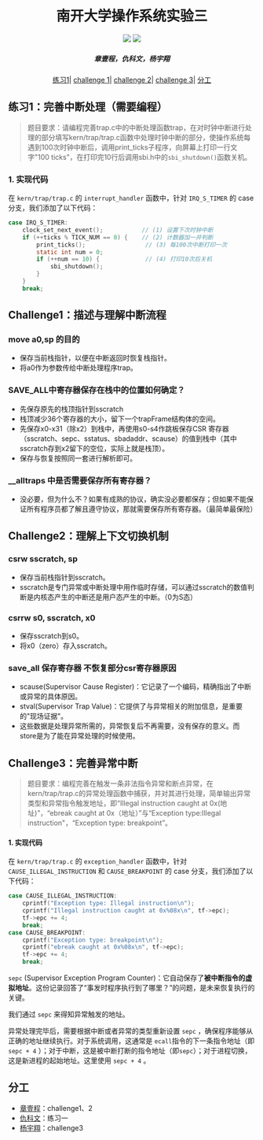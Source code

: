 <h1 align="center"> 南开大学操作系统实验三 </h1>
<p align="center">
<a href="https://cc.nankai.edu.cn/"><img src="https://img.shields.io/badge/NKU-CS-07679f"></a>
<a href="http://oslab.mobisys.cc/"><img src="https://img.shields.io/badge/NKU-OS-86006a"></a>
</p>
<h5 align="center"><em>章壹程，仇科文，杨宇翔 </em></h5>
<p align="center">
<p align="center">
  <a href="##练习1：完善中断处理（需要编程）">练习1</a>|
  <a href="## Challenge1：描述与理解中断流程">challenge 1</a>|
  <a href="## Challenge2：理解上下文切换机制">challenge 2</a>|
  <a href="## Challenge3：完善异常中断">challenge 3</a>|
  <a href="##分工">分工</a>
</p>

## 练习1：完善中断处理（需要编程）

> 题目要求：请编程完善trap.c中的中断处理函数trap，在对时钟中断进行处理的部分填写kern/trap/trap.c函数中处理时钟中断的部分，使操作系统每遇到100次时钟中断后，调用print_ticks子程序，向屏幕上打印一行文字"100 ticks"，在打印完10行后调用sbi.h中的`sbi_shutdown()`函数关机。

### 1. 实现代码

在 `kern/trap/trap.c` 的 `interrupt_handler` 函数中，针对 `IRQ_S_TIMER` 的 case 分支，我们添加了以下代码：

```c
case IRQ_S_TIMER:
    clock_set_next_event();           // (1) 设置下次时钟中断
    if (++ticks % TICK_NUM == 0) {    // (2) 计数器加一并判断
        print_ticks();                 // (3) 每100次中断打印一次
        static int num = 0;            
        if (++num == 10) {             // (4) 打印10次后关机
            sbi_shutdown();
        }
    }
    break;
```

## Challenge1：描述与理解中断流程
### move a0,sp 的目的
- 保存当前栈指针，以便在中断返回时恢复栈指针。
- 将a0作为参数传给中断处理程序trap。

### SAVE_ALL中寄存器保存在栈中的位置如何确定？
- 先保存原先的栈顶指针到sscratch
- 栈顶减少36个寄存器的大小，留下一个trapFrame结构体的空间。
- 先保存x0-x31（除x2）到栈中，再使用s0-s4作跳板保存CSR 寄存器（sscratch、sepc、sstatus、sbadaddr、scause）的值到栈中（其中sscratch存到x2留下的空位，实际上就是栈顶）。
- 保存与恢复按照同一套进行解析即可。
### __alltraps 中是否需要保存所有寄存器？
- 没必要，但为什么不？如果有成熟的协议，确实没必要都保存；但如果不能保证所有程序员都了解且遵守协议，那就需要保存所有寄存器。（最简单最保险）
## Challenge2：理解上下文切换机制
### csrw sscratch, sp
- 保存当前栈指针到sscratch。
- sscratch是专门异常或中断处理中用作临时存储，可以通过sscratch的数值判断是内核态产生的中断还是用户态产生的中断。（0为S态）
### csrrw s0, sscratch, x0
- 保存sscratch到s0。
- 将x0（zero）存入sscratch。
### save_all 保存寄存器 不恢复部分csr寄存器原因
- scause(Supervisor Cause Register)：它记录了一个编码，精确指出了中断或异常的具体原因。
- stval(Supervisor Trap Value)：它提供了与异常相关的附加信息，是重要的"现场证据"。
- 这些数据是处理异常所需的，异常恢复后不再需要，没有保存的意义。而store是为了能在异常处理的时候使用。

## Challenge3：完善异常中断

> 题目要求：编程完善在触发一条非法指令异常和断点异常，在 kern/trap/trap.c的异常处理函数中捕获，并对其进行处理，简单输出异常类型和异常指令触发地址，即“Illegal instruction caught at 0x(地址)”，“ebreak caught at 0x（地址）”与“Exception type:Illegal instruction"，“Exception type: breakpoint”。



#### 1. 实现代码

在 `kern/trap/trap.c` 的 `exception_handler` 函数中，针对 `CAUSE_ILLEGAL_INSTRUCTION` 和 `CAUSE_BREAKPOINT` 的 case 分支，我们添加了以下代码：

```c
case CAUSE_ILLEGAL_INSTRUCTION:
    cprintf("Exception type: Illegal instruction\n");
    cprintf("Illegal instruction caught at 0x%08x\n", tf->epc);
    tf->epc += 4;
    break;
case CAUSE_BREAKPOINT:
    cprintf("Exception type: breakpoint\n");
    cprintf("ebreak caught at 0x%08x\n", tf->epc);
    tf->epc += 4;
    break;
```

`sepc` (Supervisor Exception Program Counter)：它自动保存了**被中断指令的虚拟地址**。这份记录回答了“事发时程序执行到了哪里？”的问题，是未来恢复执行的关键。

我们通过 `sepc` 来得知异常触发的地址。

异常处理完毕后，需要根据中断或者异常的类型重新设置 `sepc` ，确保程序能够从正确的地址继续执行。对于系统调用，这通常是 `ecall`指令的下一条指令地址（即 `sepc + 4` ）；对于中断，这是被中断打断的指令地址（即`sepc`）；对于进程切换，这是新进程的起始地址。这里使用 `sepc + 4` 。

### 





## 分工

- [章壹程](https://github.com/u2003yuge)：challenge1、2
- [仇科文](https://github.com/luyanhexay)：练习一
- [杨宇翔](https://github.com/sheepspacefly)：challenge3

